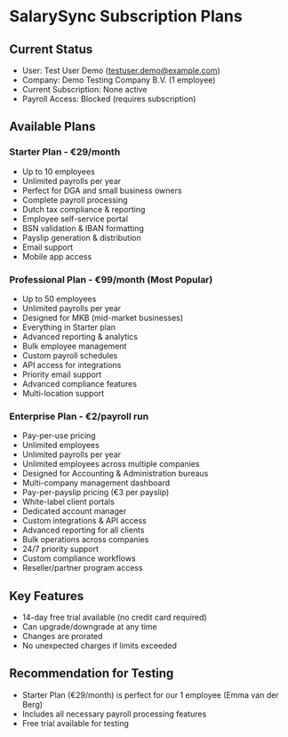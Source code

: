 # SalarySync Subscription Plans

## Current Status
- User: Test User Demo (testuser.demo@example.com)
- Company: Demo Testing Company B.V. (1 employee)
- Current Subscription: None active
- Payroll Access: Blocked (requires subscription)

## Available Plans

### Starter Plan - €29/month
- Up to 10 employees
- Unlimited payrolls per year
- Perfect for DGA and small business owners
- Complete payroll processing
- Dutch tax compliance & reporting
- Employee self-service portal
- BSN validation & IBAN formatting
- Payslip generation & distribution
- Email support
- Mobile app access

### Professional Plan - €99/month (Most Popular)
- Up to 50 employees
- Unlimited payrolls per year
- Designed for MKB (mid-market businesses)
- Everything in Starter plan
- Advanced reporting & analytics
- Bulk employee management
- Custom payroll schedules
- API access for integrations
- Priority email support
- Advanced compliance features
- Multi-location support

### Enterprise Plan - €2/payroll run
- Pay-per-use pricing
- Unlimited employees
- Unlimited payrolls per year
- Unlimited employees across multiple companies
- Designed for Accounting & Administration bureaus
- Multi-company management dashboard
- Pay-per-payslip pricing (€3 per payslip)
- White-label client portals
- Dedicated account manager
- Custom integrations & API access
- Advanced reporting for all clients
- Bulk operations across companies
- 24/7 priority support
- Custom compliance workflows
- Reseller/partner program access

## Key Features
- 14-day free trial available (no credit card required)
- Can upgrade/downgrade at any time
- Changes are prorated
- No unexpected charges if limits exceeded

## Recommendation for Testing
- Starter Plan (€29/month) is perfect for our 1 employee (Emma van der Berg)
- Includes all necessary payroll processing features
- Free trial available for testing
